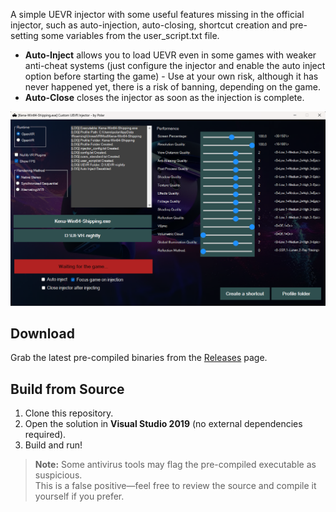 
A simple UEVR injector with some useful features missing in the official injector, such as auto-injection, auto-closing, shortcut creation and pre-setting some variables from the user_script.txt file.
- **Auto-Inject** allows you to load UEVR even in some games with weaker anti-cheat systems (just configure the injector and enable the auto inject option before starting the game) - Use at your own risk, although it has never happened yet, there is a risk of banning, depending on the game.
- **Auto-Close** closes the injector as soon as the injection is complete.

![Injector Setup](https://raw.githubusercontent.com/mirudo2/Custom-UEVR-Injector/refs/heads/main/Images/2025-05-03%20225837.png)

## Download

Grab the latest pre-compiled binaries from the [Releases](https://github.com/mirudo2/Custom-UEVR-Injector/releases) page.

## Build from Source

1. Clone this repository.  
2. Open the solution in **Visual Studio 2019** (no external dependencies required).  
3. Build and run!

> **Note:** Some antivirus tools may flag the pre-compiled executable as suspicious.  
> This is a false positive—feel free to review the source and compile it yourself if you prefer.

